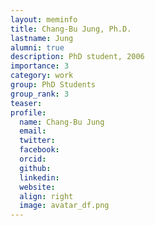 ```yaml
---
layout: meminfo
title: Chang-Bu Jung, Ph.D.
lastname: Jung
alumni: true
description: PhD student, 2006
importance: 3
category: work
group: PhD Students
group_rank: 3
teaser:
profile:
  name: Chang-Bu Jung
  email:
  twitter:
  facebook:
  orcid:
  github:
  linkedin:
  website:
  align: right
  image: avatar_df.png
---
```






